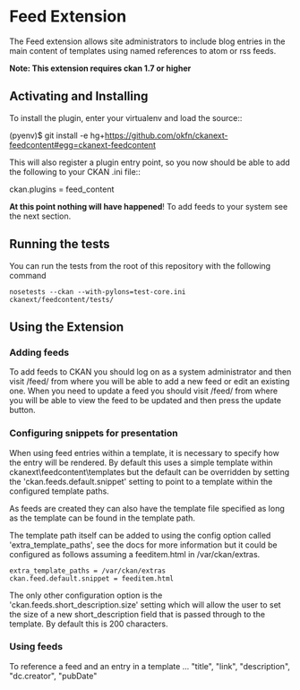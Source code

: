 # Feed Extension

The Feed extension allows site administrators to include blog entries in the main content of templates using named
references to atom or rss feeds.

**Note: This extension requires ckan 1.7 or higher**

## Activating and Installing

To install the plugin, enter your virtualenv and load the source::

 (pyenv)$ git install -e hg+https://github.com/okfn/ckanext-feedcontent#egg=ckanext-feedcontent

This will also register a plugin entry point, so you now should be
able to add the following to your CKAN .ini file::

 ckan.plugins = feed_content <other-plugins>

**At this point nothing will have happened**! To add feeds to your system see the next section.

## Running the tests

You can run the tests from the root of this repository with the following command

```
nosetests --ckan --with-pylons=test-core.ini ckanext/feedcontent/tests/
```

## Using the Extension

### Adding feeds

To add feeds to CKAN you should log on as a system administrator and then visit /feed/ from where you will be able to add a new feed or edit an existing one.  When you need to update a feed you should visit /feed/ from where you will be able to view the feed to be updated and then press the update button.

### Configuring snippets for presentation

When using feed entries within a template, it is necessary to specify how the entry will be rendered.  By default this uses a simple template within ckanext\feedcontent\templates but the default can be overridden by setting the 'ckan.feeds.default.snippet' setting to point to a template within the configured template paths.

As feeds are created they can also have the template file specified as long as the template can be found in the template path.

The template path itself can be added to using the config option called 'extra_template_paths', see the docs for more information but it could be configured as follows assuming a feeditem.html in /var/ckan/extras.

```
extra_template_paths = /var/ckan/extras
ckan.feed.default.snippet = feeditem.html
```

The only other configuration option is the 'ckan.feeds.short_description.size' setting which will allow the user to set the size of a new short_description field that is passed through to the template.  By default this is 200 characters.


### Using feeds

To reference a feed and an entry in a template ...
"title", "link", "description", "dc.creator", "pubDate"
